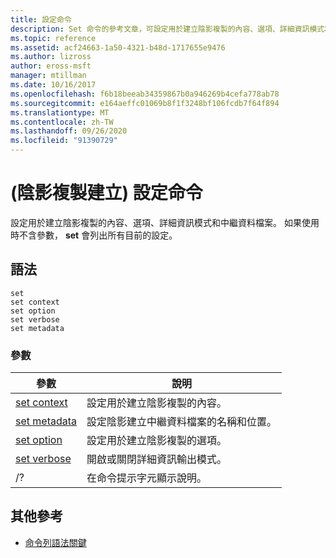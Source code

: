 ```yaml
---
title: 設定命令
description: Set 命令的參考文章，可設定用於建立陰影複製的內容、選項、詳細資訊模式和中繼資料檔案。
ms.topic: reference
ms.assetid: acf24663-1a50-4321-b48d-1717655e9476
ms.author: lizross
author: eross-msft
manager: mtillman
ms.date: 10/16/2017
ms.openlocfilehash: f6b18beeab34359867b0a946269b4cefa778ab78
ms.sourcegitcommit: e164aeffc01069b8f1f3248bf106fcdb7f64f894
ms.translationtype: MT
ms.contentlocale: zh-TW
ms.lasthandoff: 09/26/2020
ms.locfileid: "91390729"
---
```

# <a name="set-commands-shadow-copy-creation"></a> (陰影複製建立) 設定命令

設定用於建立陰影複製的內容、選項、詳細資訊模式和中繼資料檔案。 如果使用時不含參數， **set** 會列出所有目前的設定。

## <a name="syntax"></a>語法

```
set
set context
set option
set verbose
set metadata
```

### <a name="parameters"></a>參數

| 參數 | 說明 |
|--|--|
| [set context](set-context.md) | 設定用於建立陰影複製的內容。 |
| [set metadata](set-metadata.md) | 設定陰影建立中繼資料檔案的名稱和位置。 |
| [set option](set-option.md) | 設定用於建立陰影複製的選項。 |
| [set verbose](set-verbose.md) | 開啟或關閉詳細資訊輸出模式。 |
| /? | 在命令提示字元顯示說明。 |

## <a name="additional-references"></a>其他參考

- [命令列語法關鍵](command-line-syntax-key.md)